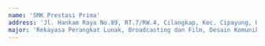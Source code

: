 ```yaml
---
name: 'SMK Prestasi Prima'
address: 'Jl. Hankam Raya No.89, RT.7/RW.4, Cilangkap, Kec. Cipayung, Kota Jakarta Timur, DKI Jakarta'
major: 'Rekayasa Perangkat Lunak, Broadcasting dan Film, Desain Komunikasi Visual, Teknik Komputer Jaringan'
---
```

